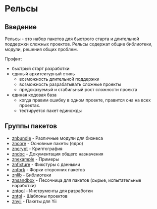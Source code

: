 # Рельсы

## Введение

Рельсы - это набор пакетов для быстрого старта и длительной поддержки сложных проектов.
Рельсы содержат общие библиотеки, модули, решения общих проблем.

Профит:

* быстрый старт разработки
* единый архитектурный стиль
  * возможность длительной поддержки
  * возможность разрабатывать сложные проекты
  * предсказуемый и стабильный рост сложности проекта
* единая кодовая база
  * когда правим ошибку в одном проекте, правится она на всех проектах.
  * тестируется пакет единожды

## Группы пакетов

* [znbundle](https://github.com/znbundle) - Различные модули для бизнеса
* [zncore](https://github.com/zncore) - Основные пакеты (ядро)
* [zncrypt](https://github.com/zncrypt) - Криптография
* [zndoc](https://github.com/zndoc) - Документация общего назначения
* [znexample](https://github.com/znexample) - Примеры
* [znfixture](https://github.com/znfixture) - Фикстуры с данными
* [znfork](https://github.com/znfork) - Форки сторонних пакетов
* [znlib](https://github.com/znlib) - Библиотеки
* [znsandbox](https://github.com/znsandbox) - Песочница для пакетов (сырые, испытательные наработки)
* [zntool](https://github.com/zntool) - Инструменты для разработки
* [zntpl](https://github.com/zntpl) - Шаблоны проектов
* [znyii](https://github.com/znyii) - Пакеты для Yii
